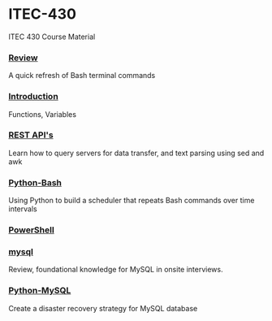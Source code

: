 # ITEC-430
ITEC 430 Course Material

<p><h3><a href="https://github.com/jchiefelk/ITEC-430/tree/master/review">Review</a></h3> A quick refresh of Bash terminal commands</p>

<p><h3><a href="https://github.com/jchiefelk/ITEC-430/tree/master/introduction">Introduction</a></h3> Functions, Variables</p>

<p><h3><a href="https://github.com/jchiefelk/ITEC-430/tree/master/restAPI">REST API's</a></h3> Learn how to query servers for data transfer, and text parsing using sed and awk</p>

<p><h3><a href="https://github.com/jchiefelk/ITEC-430/tree/master/python-bash">Python-Bash</a></h3> Using Python to build a scheduler that repeats Bash commands over time intervals</p>

<p><h3><a href="https://github.com/jchiefelk/ITEC-430/tree/master/python-powershell">PowerShell</a><h3></p>

<p><h3><a href="https://github.com/jchiefelk/ITEC-430/tree/master/mysql">mysql</a></h3>Review, foundational knowledge for MySQL in onsite interviews.</p>

<p><h3><a href="https://github.com/jchiefelk/ITEC-430/tree/master/python-mysql">Python-MySQL</a></h3> Create a disaster recovery strategy for MySQL database</p>
